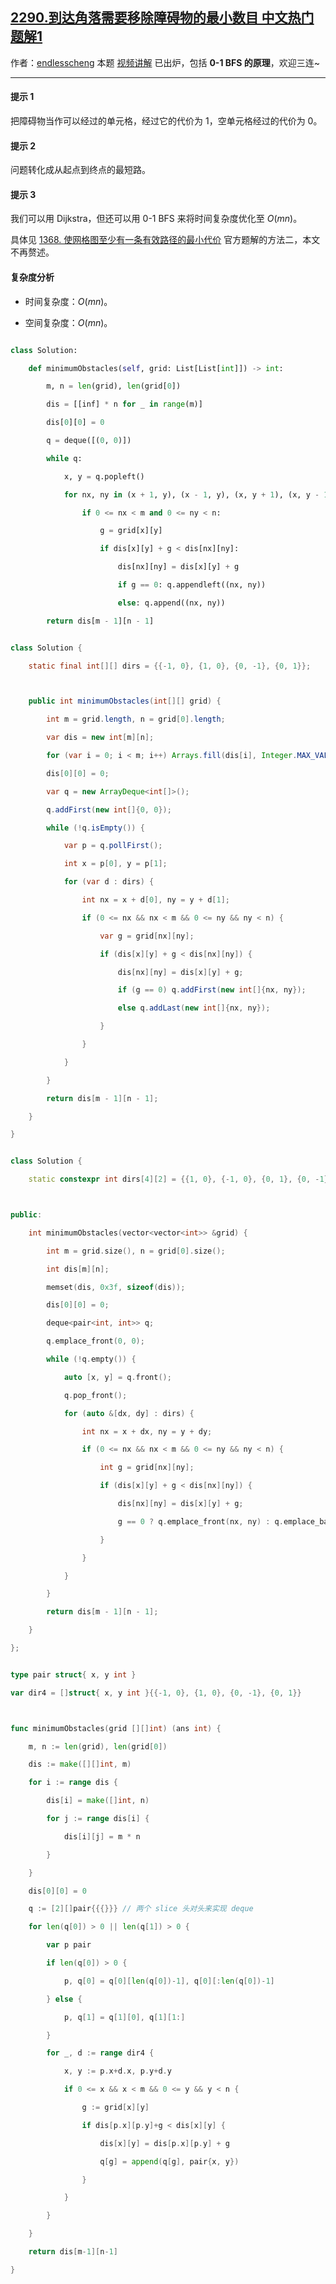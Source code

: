 ## [2290.到达角落需要移除障碍物的最小数目 中文热门题解1](https://leetcode.cn/problems/minimum-obstacle-removal-to-reach-corner/solutions/100000/0-1-bfs-by-endlesscheng-4pjt)

作者：[endlesscheng](https://leetcode.cn/u/endlesscheng)
本题 [视频讲解](https://www.bilibili.com/video/BV1iF41157dG) 已出炉，包括 **0-1 BFS 的原理**，欢迎三连~

---

#### 提示 1

把障碍物当作可以经过的单元格，经过它的代价为 $1$，空单元格经过的代价为 $0$。

#### 提示 2

问题转化成从起点到终点的最短路。

#### 提示 3

我们可以用 Dijkstra，但还可以用 0-1 BFS 来将时间复杂度优化至 $O(mn)$。

具体见 [1368. 使网格图至少有一条有效路径的最小代价](https://leetcode.cn/problems/minimum-cost-to-make-at-least-one-valid-path-in-a-grid/) 官方题解的方法二，本文不再赘述。

#### 复杂度分析

- 时间复杂度：$O(mn)$。
- 空间复杂度：$O(mn)$。

```Python [sol1-Python3]
class Solution:
    def minimumObstacles(self, grid: List[List[int]]) -> int:
        m, n = len(grid), len(grid[0])
        dis = [[inf] * n for _ in range(m)]
        dis[0][0] = 0
        q = deque([(0, 0)])
        while q:
            x, y = q.popleft()
            for nx, ny in (x + 1, y), (x - 1, y), (x, y + 1), (x, y - 1):
                if 0 <= nx < m and 0 <= ny < n:
                    g = grid[x][y]
                    if dis[x][y] + g < dis[nx][ny]:
                        dis[nx][ny] = dis[x][y] + g
                        if g == 0: q.appendleft((nx, ny))
                        else: q.append((nx, ny))
        return dis[m - 1][n - 1]
```

```java [sol1-Java]
class Solution {
    static final int[][] dirs = {{-1, 0}, {1, 0}, {0, -1}, {0, 1}};

    public int minimumObstacles(int[][] grid) {
        int m = grid.length, n = grid[0].length;
        var dis = new int[m][n];
        for (var i = 0; i < m; i++) Arrays.fill(dis[i], Integer.MAX_VALUE);
        dis[0][0] = 0;
        var q = new ArrayDeque<int[]>();
        q.addFirst(new int[]{0, 0});
        while (!q.isEmpty()) {
            var p = q.pollFirst();
            int x = p[0], y = p[1];
            for (var d : dirs) {
                int nx = x + d[0], ny = y + d[1];
                if (0 <= nx && nx < m && 0 <= ny && ny < n) {
                    var g = grid[nx][ny];
                    if (dis[x][y] + g < dis[nx][ny]) {
                        dis[nx][ny] = dis[x][y] + g;
                        if (g == 0) q.addFirst(new int[]{nx, ny});
                        else q.addLast(new int[]{nx, ny});
                    }
                }
            }
        }
        return dis[m - 1][n - 1];
    }
}
```

```C++ [sol1-C++]
class Solution {
    static constexpr int dirs[4][2] = {{1, 0}, {-1, 0}, {0, 1}, {0, -1}};

public:
    int minimumObstacles(vector<vector<int>> &grid) {
        int m = grid.size(), n = grid[0].size();
        int dis[m][n];
        memset(dis, 0x3f, sizeof(dis));
        dis[0][0] = 0;
        deque<pair<int, int>> q;
        q.emplace_front(0, 0);
        while (!q.empty()) {
            auto [x, y] = q.front();
            q.pop_front();
            for (auto &[dx, dy] : dirs) {
                int nx = x + dx, ny = y + dy;
                if (0 <= nx && nx < m && 0 <= ny && ny < n) {
                    int g = grid[nx][ny];
                    if (dis[x][y] + g < dis[nx][ny]) {
                        dis[nx][ny] = dis[x][y] + g;
                        g == 0 ? q.emplace_front(nx, ny) : q.emplace_back(nx, ny);
                    }
                }
            }
        }
        return dis[m - 1][n - 1];
    }
};
```

```go [sol1-Go]
type pair struct{ x, y int }
var dir4 = []struct{ x, y int }{{-1, 0}, {1, 0}, {0, -1}, {0, 1}}

func minimumObstacles(grid [][]int) (ans int) {
	m, n := len(grid), len(grid[0])
	dis := make([][]int, m)
	for i := range dis {
		dis[i] = make([]int, n)
		for j := range dis[i] {
			dis[i][j] = m * n
		}
	}
	dis[0][0] = 0
	q := [2][]pair{{{}}} // 两个 slice 头对头来实现 deque
	for len(q[0]) > 0 || len(q[1]) > 0 {
		var p pair
		if len(q[0]) > 0 {
			p, q[0] = q[0][len(q[0])-1], q[0][:len(q[0])-1]
		} else {
			p, q[1] = q[1][0], q[1][1:]
		}
		for _, d := range dir4 {
			x, y := p.x+d.x, p.y+d.y
			if 0 <= x && x < m && 0 <= y && y < n {
				g := grid[x][y]
				if dis[p.x][p.y]+g < dis[x][y] {
					dis[x][y] = dis[p.x][p.y] + g
					q[g] = append(q[g], pair{x, y})
				}
			}
		}
	}
	return dis[m-1][n-1]
}
```

